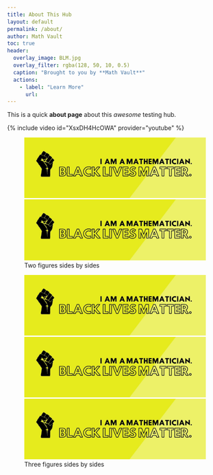 ```yaml
---
title: About This Hub
layout: default
permalink: /about/
author: Math Vault
toc: true
header:
  overlay_image: BLM.jpg
  overlay_filter: rgba(128, 50, 10, 0.5)
  caption: "Brought to you by **Math Vault**"
  actions:
    - label: "Learn More"
      url:
---
```


This is a quick **about page** about this *awesome* testing hub.

{% include video id="XsxDH4HcOWA" provider="youtube" %}

<figure class="half"><img src="/BLM.jpg"/> <img src="/BLM.jpg"/> <figcaption>Two figures sides by sides</figcaption></figure>

<figure class="third"><img src="/BLM.jpg"/> <img src="/BLM.jpg"/> <img src="/BLM.jpg"/> <figcaption>Three figures sides by sides</figcaption></figure>
